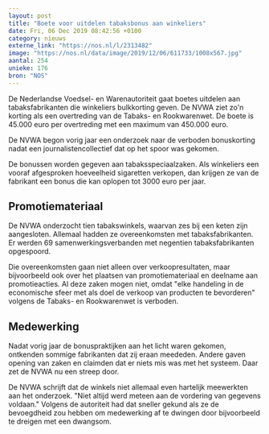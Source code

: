 ```yaml
---
layout: post
title: "Boete voor uitdelen tabaksbonus aan winkeliers"
date: Fri, 06 Dec 2019 08:42:56 +0100
category: nieuws
externe_link: "https://nos.nl/l/2313482"
image: "https://nos.nl/data/image/2019/12/06/611733/1008x567.jpg"
aantal: 254
unieke: 176
bron: "NOS"
---
```


<p>De Nederlandse Voedsel- en Warenautoriteit gaat boetes uitdelen aan tabaksfabrikanten die winkeliers bulkkorting geven. De NVWA ziet zo'n korting als een overtreding van de Tabaks- en Rookwarenwet. De boete is 45.000 euro per overtreding met een maximum van 450.000 euro.</p>
<p>De NVWA begon vorig jaar een onderzoek naar de verboden bonuskorting nadat een journalistencollectief dat op het spoor was gekomen.</p>
<p>De bonussen worden gegeven aan tabaksspeciaalzaken. Als winkeliers een vooraf afgesproken hoeveelheid sigaretten verkopen, dan krijgen ze van de fabrikant een bonus die kan oplopen tot 3000 euro per jaar.</p>
<h2>Promotiemateriaal</h2>
<p>De NVWA onderzocht tien tabakswinkels, waarvan zes bij een keten zijn aangesloten. Allemaal hadden ze overeenkomsten met tabaksfabrikanten. Er werden 69 samenwerkingsverbanden met negentien tabaksfabrikanten opgespoord.</p>
<p>Die overeenkomsten gaan niet alleen over verkoopresultaten, maar bijvoorbeeld ook over het plaatsen van promotiemateriaal en deelname aan promotieacties. Al deze zaken mogen niet, omdat "elke handeling in de economische sfeer met als doel de verkoop van producten te bevorderen" volgens de Tabaks- en Rookwarenwet is verboden.</p>
<h2>Medewerking</h2>
<p>Nadat vorig jaar de bonuspraktijken aan het licht waren gekomen, ontkenden sommige fabrikanten dat zij eraan meededen. Andere gaven opening van zaken en claimden dat er niets mis was met het systeem. Daar zet de NVWA nu een streep door.</p>
<p>De NVWA schrijft dat de winkels niet allemaal even hartelijk meewerkten aan het onderzoek. "Niet altijd werd meteen aan de vordering van gegevens voldaan." Volgens de autoriteit had dat sneller gekund als ze de bevoegdheid zou hebben om medewerking af te dwingen door bijvoorbeeld te dreigen met een dwangsom.</p>
